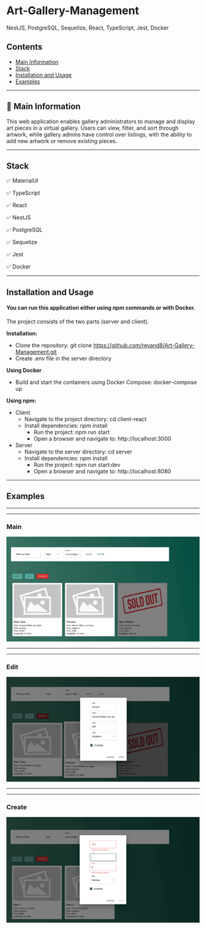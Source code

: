 # Art-Gallery-Management
NestJS, PostgreSQL, Sequelize, React, TypeScript, Jest, Docker

## Contents
* [Main Information](#📜-Main-Information)
* [Stack](#Stack)
* [Installation and Usage](#Installation-and-Usage)
* [Examples](#Examples)

____

## 📜 Main Information

This web application enables gallery administrators to manage and display art pieces in a virtual gallery.
Users can view, filter, and sort through artwork, while gallery admins have control over listings, with 
the ability to add new artwork or remove existing pieces.

____

## Stack

✅ MaterialUI

✅ TypeScript

✅ React

✅ NestJS

✅ PostgreSQL

✅ Sequelize

✅ Jest

✅ Docker


____

## Installation and Usage

#### You can run this application either using npm commands or with Docker.

The project consists of the two parts (server and client).

**Installation:**
* Clone the repository: git clone https://github.com/reyand8/Art-Gallery-Management.git
* Create .env file in the server directory


**Using Docker**

* Build and start the containers using Docker Compose: docker-compose up


**Using npm:**

* Client
    - Navigate to the project directory: cd client-react
    - Install dependencies: npm install
        - Run the project: npm run start
        - Open a browser and navigate to: http://localhost:3000
* Server
    - Navigate to the server directory: cd server
    - Install dependencies: npm install
        - Run the project: npm run start:dev
        - Open a browser and navigate to: http://localhost:8080


____

## Examples

____
____

### Main

![img1.png](readmeScr/img1.png)

____
____

### Edit

![img2.png](readmeScr/img2.png)

____
____

### Create

![img3.png](readmeScr/img3.png)


